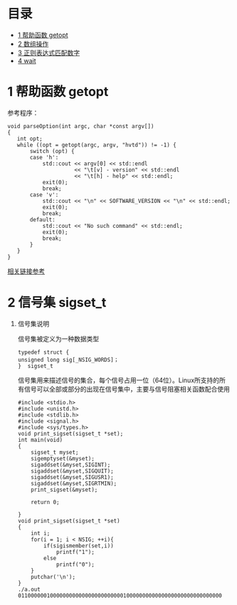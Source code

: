 # 目录

- <a href="#title1">1 帮助函数 getopt</a> 
- <a href="#title2">2 数组操作</a> 
- <a href="#title3">3 正则表达式匹配数字</a> 
- <a href="#title4">4 wait</a> 
<div STYLE="page-break-after: always;"></div>
 <h1 id="title1">1 帮助函数 getopt</h1>  

参考程序：
 ```
void parseOption(int argc, char *const argv[])
{	
	int opt;
	while ((opt = getopt(argc, argv, "hvtd")) != -1) {
        switch (opt) {
        case 'h':
            std::cout << argv[0] << std::endl
                      << "\t[v] - version" << std::endl
                      << "\t[h] - help" << std::endl;
            exit(0);
            break;
        case 'v':
            std::cout << "\n" << SOFTWARE_VERSION << "\n" << std::endl;
            exit(0);
            break;
        default:
            std::cout << "No such command" << std::endl;
            exit(0);
            break;
        }
    }
}
```

 [相关链接参考](https://www.cnblogs.com/water-moon/p/5983139.html)

 <h1 id="title2">2 信号集 sigset_t</h1>  

1. 信号集说明

	信号集被定义为一种数据类型
	```
	typedef struct {
	unsigned long sig[_NSIG_WORDS]；
	}  sigset_t
	```
	信号集用来描述信号的集合，每个信号占用一位（64位）。Linux所支持的所有信号可以全部或部分的出现在信号集中，主要与信号阻塞相关函数配合使用
	```
	#include <stdio.h>
	#include <unistd.h>
	#include <stdlib.h>
	#include <signal.h>
	#include <sys/types.h>
	void print_sigset(sigset_t *set);
	int main(void)
	{
	    sigset_t myset;
	    sigemptyset(&myset);
	    sigaddset(&myset,SIGINT);
	    sigaddset(&myset,SIGQUIT);
	    sigaddset(&myset,SIGUSR1);
	    sigaddset(&myset,SIGRTMIN);
	    print_sigset(&myset);

	    return 0;

	}
	void print_sigset(sigset_t *set)
	{
	    int i;
	    for(i = 1; i < NSIG; ++i){
	        if(sigismember(set,i))
	            printf("1");
	        else
	            printf("0");
	    }
	    putchar('\n');
	}
	./a.out 
	0110000001000000000000000000000001000000000000000000000000000000
	```





<!--stackedit_data:
eyJoaXN0b3J5IjpbNTgxNDk0NzY4LC01MDA1MDU1MzcsMTcxMj
EwOTU3MCwtNTIxNDc1NTg5LC0xMTYyMjAzMjUyXX0=
-->